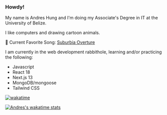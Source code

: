### Howdy!

My name is Andres Hung and I'm doing my Associate's Degree in IT at the University of Belize.

I like computers and drawing cartoon animals. 

🎵 Current Favorite Song: [Suburbia Overture](https://youtu.be/-q5k-OS0ac0)

I am currently in the web development rabbithole, learning and/or practicing the following:
- Javascript
- React 18
- Next.js 13
- MongoDB/mongoose
- Tailwind CSS

[![wakatime](https://wakatime.com/badge/user/fd2efa3d-2cee-464a-a7da-5c1474bda290.svg)](https://wakatime.com/@fd2efa3d-2cee-464a-a7da-5c1474bda290)

[![Andres's wakatime stats](https://github-readme-stats.vercel.app/api/wakatime?username=andreshungbz&layout=compact&langs_count=8&theme=nightowl)](https://wakatime.com/@andreshungbz)
